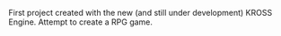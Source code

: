 First project created with the new (and still under development) KROSS Engine.
Attempt to create a RPG game.
